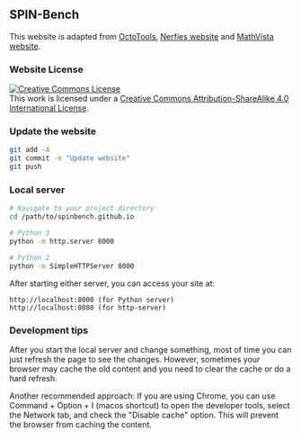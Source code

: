 ## SPIN-Bench

This website is adapted from [OctoTools](https://octotools.github.io/), [Nerfies website](https://nerfies.github.io) and [MathVista website](https://mathvista.github.io).

### Website License
<a rel="license" href="http://creativecommons.org/licenses/by-sa/4.0/"><img alt="Creative Commons License" style="border-width:0" src="https://i.creativecommons.org/l/by-sa/4.0/88x31.png" /></a><br />This work is licensed under a <a rel="license" href="http://creativecommons.org/licenses/by-sa/4.0/">Creative Commons Attribution-ShareAlike 4.0 International License</a>.


### Update the website

```sh
git add -A
git commit -m "Update website"
git push
```

### Local server

```sh
# Navigate to your project directory
cd /path/to/spinbench.github.io

# Python 3
python -m http.server 8000

# Python 2
python -m SimpleHTTPServer 8000
```

After starting either server, you can access your site at:

```
http://localhost:8000 (for Python server)
http://localhost:8080 (for http-server)
```

### Development tips

After you start the local server and change something, most of time you can just refresh the page to see the changes. However, sometimes your browser may cache the old content and you need to clear the cache or do a hard refresh. 

Another recommended approach: If you are using Chrome, you can use Command + Option + I (macos shortcut) to open the developer tools, select the Network tab, and check the "Disable cache" option. This will prevent the browser from caching the content.